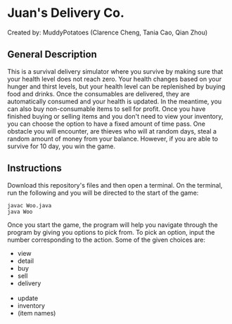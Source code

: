 # Juan's Delivery Co.
Created by: MuddyPotatoes (Clarence Cheng, Tania Cao, Qian Zhou)

## General Description
This is a survival delivery simulator where you survive by making sure that your health level does not reach zero. Your health changes based on your hunger and thirst levels, but your health level can be replenished by buying food and drinks. Once the consumables are delivered, they are automatically consumed and your health is updated. In the meantime, you can also buy non-consumable items to sell for profit. Once you have finished buying or selling items and you don't need to view your inventory, you can choose the option to have a fixed amount of time pass. One obstacle you will encounter, are thieves who will at random days, steal a random amount of money from your balance. However, if you are able to survive for 10 day, you win the game.

## Instructions 
Download this repository's files and then open a terminal. On the terminal, run the following and you will be directed to the start of the game:
```
javac Woo.java
java Woo
```

Once you start the game, the program will help you navigate through the program by giving you options to pick from. To pick an option, input the number corresponding to the action. Some of the given choices are:
* view <store name>
* detail <item>
* buy <item>
* sell <item>
* delivery <option>
* update
* inventory
* (item names)
